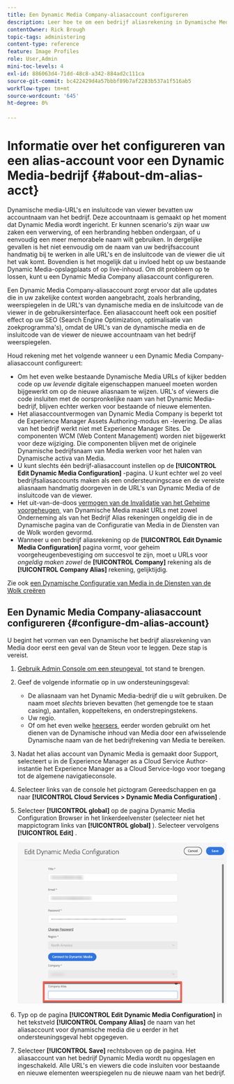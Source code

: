 ```yaml
---
title: Een Dynamic Media Company-aliasaccount configureren
description: Leer hoe te om een bedrijf aliasrekening in Dynamische Media te vormen.
contentOwner: Rick Brough
topic-tags: administering
content-type: reference
feature: Image Profiles
role: User,Admin
mini-toc-levels: 4
exl-id: 886063d4-71dd-48c8-a342-884ad2c111ca
source-git-commit: bc422429d4a57bbbf89b7af2283b537a1f516ab5
workflow-type: tm+mt
source-wordcount: '645'
ht-degree: 0%

---
```


# Informatie over het configureren van een alias-account voor een Dynamic Media-bedrijf {#about-dm-alias-acct}

<!-- hide: yes
hidefromtoc: yes 
-->

<!-- 
>[!NOTE]
>
>This feature to create a Dynamic Media company alias account is in the Prerelease Channel for January 2022. See [Prerelease Channel documentation](https://experienceleague.adobe.com/docs/experience-manager-cloud-service/content/release-notes/prerelease.html?lang=nl-NL#enable-prerelease) for information on how to enable the feature for your environment. The feature is generally available in the February 2022 release. 
-->

Dynamische media-URL&#39;s en insluitcode van viewer bevatten uw accountnaam van het bedrijf. Deze accountnaam is gemaakt op het moment dat Dynamic Media wordt ingericht. Er kunnen scenario&#39;s zijn waar uw zaken een verwerving, of een herbranding hebben ondergaan, of u eenvoudig een meer memorabele naam wilt gebruiken. In dergelijke gevallen is het niet eenvoudig om de naam van uw bedrijfsaccount handmatig bij te werken in alle URL&#39;s en de insluitcode van de viewer die uit het vak komt. Bovendien is het mogelijk dat u invloed hebt op uw bestaande Dynamic Media-opslagplaats of op live-inhoud. Om dit probleem op te lossen, kunt u een Dynamic Media Company aliasaccount configureren.

Een Dynamic Media Company-aliasaccount zorgt ervoor dat alle updates die in uw zakelijke context worden aangebracht, zoals herbranding, weerspiegelen in de URL&#39;s van dynamische media en de insluitcode van de viewer in de gebruikersinterface. Een aliasaccount heeft ook een positief effect op uw SEO (Search Engine Optimization, optimalisatie van zoekprogramma&#39;s), omdat de URL&#39;s van de dynamische media en de insluitcode van de viewer de nieuwe accountnaam van het bedrijf weerspiegelen.

Houd rekening met het volgende wanneer u een Dynamic Media Company-aliasaccount configureert:

* Om het even welke bestaande Dynamische Media URLs of kijker bedden code op uw *levende* digitale eigenschappen manueel moeten worden bijgewerkt om op de nieuwe aliasnaam te wijzen. URL&#39;s of viewers die code insluiten met de oorspronkelijke naam van het Dynamic Media-bedrijf, blijven echter werken voor bestaande of nieuwe elementen.
* Het aliasaccountvermogen van Dynamic Media Company is beperkt tot de Experience Manager Assets Authoring-modus en -levering. De alias van het bedrijf werkt niet met Experience Manager Sites. De componenten WCM (Web Content Management) worden niet bijgewerkt voor deze wijziging. Die componenten blijven met de originele Dynamische bedrijfsnaam van Media werken voor het halen van Dynamische activa van Media.
* U kunt slechts één bedrijf-aliasaccount instellen op de **[!UICONTROL Edit Dynamic Media Configuration]** -pagina. U kunt echter wel zo veel bedrijfsaliasaccounts maken als een ondersteuningscase en de vereiste aliasnaam handmatig doorgeven in de URL&#39;s van Dynamic Media of de insluitcode van de viewer.
* Het uit-van-de-doos [&#x200B; vermogen van de Invalidatie van het Geheime voorgeheugen &#x200B;](/help/assets/dynamic-media/invalidate-cdn-cache-dynamic-media.md) van Dynamische Media maakt URLs met zowel Onderneming als van het Bedrijf Alias rekeningen ongeldig die in de Dynamische pagina van de Configuratie van Media in de Diensten van de Wolk worden gevormd.
* Wanneer u een bedrijf aliasrekening op de **[!UICONTROL Edit Dynamic Media Configuration]** pagina vormt, voor geheim voorgeheugenbevestiging om succesvol te zijn, moet u URLs voor *ongeldig maken zowel* de **[!UICONTROL Company]** rekening als de **[!UICONTROL Company Alias]** rekening, gelijktijdig.

Zie ook [&#x200B; een Dynamische Configuratie van Media in de Diensten van de Wolk creëren &#x200B;](/help/assets/dynamic-media/config-dm.md#configuring-dynamic-media-cloud-services)

## Een Dynamic Media Company-aliasaccount configureren {#configure-dm-alias-account}

U begint het vormen van een Dynamische het bedrijf aliasrekening van Media door eerst een geval van de Steun voor te leggen. Deze stap is vereist.

1. [&#x200B; Gebruik Admin Console om een steungeval &#x200B;](https://helpx.adobe.com/nl/enterprise/using/support-for-experience-cloud.html) tot stand te brengen.
1. Geef de volgende informatie op in uw ondersteuningsgeval:

   * De aliasnaam van het Dynamic Media-bedrijf die u wilt gebruiken. De naam moet *slechts* brieven bevatten (het gemengde toe te staan casing), aantallen, koppeltekens, en onderstrepingstekens.
   * Uw regio.
   * Of om het even welke [&#x200B; heersers &#x200B;](/help/assets/dynamic-media/using-rulesets-to-transform-urls.md) eerder worden gebruikt om het dienen van de Dynamische inhoud van Media door een afwisselende Dynamische naam van de het bedrijfrekening van Media te bereiken.

1. Nadat het alias account van Dynamic Media is gemaakt door Support, selecteert u in de Experience Manager as a Cloud Service Author-instantie het Experience Manager as a Cloud Service-logo voor toegang tot de algemene navigatieconsole.
1. Selecteer links van de console het pictogram Gereedschappen en ga naar **[!UICONTROL Cloud Services > Dynamic Media Configuration]** .
1. Selecteer **[!UICONTROL global]** op de pagina Dynamic Media Configuration Browser in het linkerdeelvenster (selecteer niet het mappictogram links van **[!UICONTROL global]** ). Selecteer vervolgens **[!UICONTROL Edit]** .

   ![&#x200B; Dynamisch Bedrijf van Media Alias tekstgebied &#x200B;](/help/assets/assets-dm/dm-company-alias.png)

1. Typ op de pagina **[!UICONTROL Edit Dynamic Media Configuration]** in het tekstveld **[!UICONTROL Company Alias]** de naam van het aliasaccount voor dynamische media die u eerder in het ondersteuningsgeval hebt opgegeven.
1. Selecteer **[!UICONTROL Save]** rechtsboven op de pagina.
Het aliasaccount van het bedrijf Dynamic Media wordt nu opgeslagen en ingeschakeld. Alle URL&#39;s en viewers die code insluiten voor bestaande en nieuwe elementen weerspiegelen nu de nieuwe naam van het bedrijf.